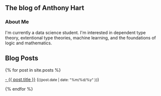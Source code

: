 ## The blog of Anthony Hart

### About Me

I'm currently a data science student. I'm interested in dependent type theory, extentional type theories, machine learning, and the foundations of logic and mathematics.

## Blog Posts

<div class="content list">
  {% for post in site.posts %}
    <div class="list-item">
    <p class="list-post-title">
        <a href="{{ site.baseurl }}{{ post.url }}">- {{ post.title }}</a> (<small>{{post.date | date: "%m/%d/%y" }}</small>)
        </p>
    </div>
  {% endfor %}
</div>
